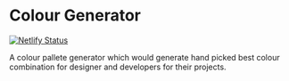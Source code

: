 # Colour Generator

[![Netlify Status](https://api.netlify.com/api/v1/badges/9e64f47a-a338-4206-9532-60f008a058ec/deploy-status)](https://app.netlify.com/sites/colorify-rahul/deploys)

A colour pallete generator which would generate hand picked best colour combination for designer and developers for their projects.
